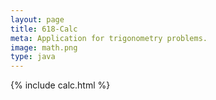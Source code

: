 ```yaml
---
layout: page
title: 618-Calc
meta: Application for trigonometry problems.
image: math.png
type: java
---
```


{% include calc.html %}